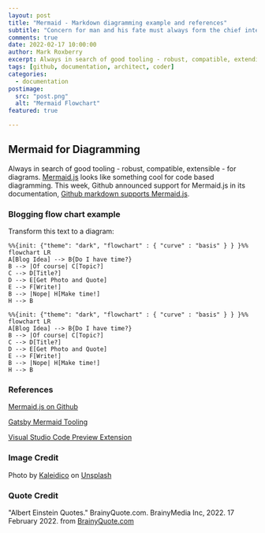 ```yaml
---
layout: post
title: "Mermaid - Markdown diagramming example and references"
subtitle: "Concern for man and his fate must always form the chief interest of all technical endeavors. Never forget this in the midst of your diagrams and equations. - Albert Einstein"
comments: true
date: 2022-02-17 10:00:00
author: Mark Roxberry
excerpt: Always in search of good tooling - robust, compatible, extendible - for diagrams.  Mermaid.js looked like something cool for code based diagramming.
tags: [github, documentation, architect, coder]
categories:
  - documentation
postimage:
  src: "post.png"
  alt: "Mermaid Flowchart"
featured: true

---
```


## Mermaid for Diagramming

Always in search of good tooling - robust, compatible, extensible - for diagrams.  [Mermaid.js](https://mermaid-js.github.io/mermaid/#/) looks like something cool for code based diagramming.  This week, Github announced support for Mermaid.js in its documentation, [Github markdown supports Mermaid.js](https://github.blog/2022-02-14-include-diagrams-markdown-files-mermaid/).

### Blogging flow chart example

Transform this text to a diagram:

```text
%%{init: {"theme": "dark", "flowchart" : { "curve" : "basis" } } }%%
flowchart LR
A[Blog Idea] --> B{Do I have time?}
B --> |Of course| C[Topic?]
C --> D[Title?]
D --> E[Get Photo and Quote]
E --> F[Write!]
B --> |Nope| H[Make time!]
H --> B
```

```mermaid
%%{init: {"theme": "dark", "flowchart" : { "curve" : "basis" } } }%%
flowchart LR
A[Blog Idea] --> B{Do I have time?}
B --> |Of course| C[Topic?]
C --> D[Title?]
D --> E[Get Photo and Quote]
E --> F[Write!]
B --> |Nope| H[Make time!]
H --> B
```

### References

[Mermaid.js on Github](https://mermaid-js.github.io/mermaid/#/)

[Gatsby Mermaid Tooling](https://www.gatsbyjs.com/plugins/gatsby-remark-mermaid/)

[Visual Studio Code Preview Extension](https://marketplace.visualstudio.com/items?itemName=bierner.markdown-mermaid)

### Image Credit

Photo by <a href="https://unsplash.com/@kaleidico?utm_source=unsplash&utm_medium=referral&utm_content=creditCopyText">Kaleidico</a> on <a href="https://unsplash.com/s/photos/diagram?utm_source=unsplash&utm_medium=referral&utm_content=creditCopyText">Unsplash</a>
  
### Quote Credit

"Albert Einstein Quotes." BrainyQuote.com. BrainyMedia Inc, 2022. 17 February 2022. from [BrainyQuote.com](https://www.brainyquote.com/quotes/albert_einstein_117103)
